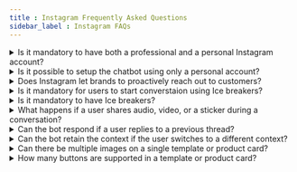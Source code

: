 ```yaml
---
title : Instagram Frequently Asked Questions
sidebar_label : Instagram FAQs
---
```



<details>
 <summary>Is it mandatory to have both a professional and a personal Instagram account?</summary>
 <div>
  <br/>
  <div>Yes. Both professional and personal Instagram accounts are mandatory.</div>
   </div>
</details>

<details>
 <summary>Is it possible to setup the chatbot using only a personal account?</summary>
 <div>
  <br/>
  <div> Both professional and personal Instagram accounts are required to set up a chatbot. </div>
   </div>
</details>

<details>
 <summary>Does Instagram let brands to proactively reach out to customers?</summary>
 <div>
  <br/>
  <div> No. Currently, brands cannot run any campaigns on Instagram. </div>
   </div>
</details>

<details>
 <summary>Is it mandatory for users to start converstaion using Ice breakers?</summary>
 <div>
  <br/>
  <div>No. Users can choose to tap on an Ice breaker or send any message.</div>
   </div>
</details>

<details>
 <summary>Is it mandatory to have Ice breakers?</summary>
 <div>
  <br/>
  <div>No. Brands can choose not to display Ice breakers. However, it is suggested to have them in order to help users understand the bot’s capabilities.</div>
   </div>
</details>

<details>
 <summary>What happens if a user shares audio, video, or a sticker during a conversation?</summary>
 <div>
  <br/>
  <div>A webhook event will be received on the platform, which can be handled at the bot level.</div>
   </div>
</details>

<details>
 <summary>Can the bot respond if a user replies to a previous thread?</summary>
 <div>
  <br/>
  <div>No. The bot can only respond to the latest single message from the user.</div>
   </div>
</details>

<details>
 <summary>Can the bot retain the context if the user switches to a different context?</summary>
 <div>
  <br/>
  <div>Yes. This can be configured in the Builder/Automation module of the platform.</div>
   </div>
</details>

<details>
 <summary>Can there be multiple images on a single template or product card?</summary>
 <div>
  <br/>
  <div>No. Currently, only a single image can be displayed in a single template/product card. However, brands can display up to 10 cards at once.</div>
   </div>
</details>

<details>
 <summary>How many buttons are supported in a template or product card?</summary>
 <div>
  <br/>
  <div>Currently, up to three buttons can be added to a template or product card.</div>
   </div>
</details>

